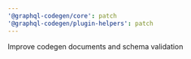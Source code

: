 ```yaml
---
'@graphql-codegen/core': patch
'@graphql-codegen/plugin-helpers': patch
---
```


Improve codegen documents and schema validation
